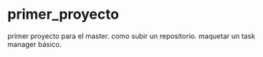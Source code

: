 # primer_proyecto
primer proyecto para el master. como subir un repositorio. maquetar un task manager básico. 
